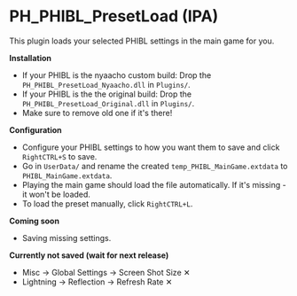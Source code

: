 # PH_PHIBL_PresetLoad (IPA)

This plugin loads your selected PHIBL settings in the main game for you.  

**Installation**  
* If your PHIBL is the nyaacho custom build:  Drop the `PH_PHIBL_PresetLoad_Nyaacho.dll` in `Plugins/`.  
* If your PHIBL is the the original build:  Drop the `PH_PHIBL_PresetLoad_Original.dll` in `Plugins/`.  
* Make sure to remove old one if it's there!  

**Configuration**  
* Configure your PHIBL settings to how you want them to save and click `RightCTRL+S` to save.  
* Go in `UserData/` and rename the created `temp_PHIBL_MainGame.extdata` to `PHIBL_MainGame.extdata`.  
* Playing the main game should load the file automatically. If it's missing - it won't be loaded.  
* To load the preset manually, click `RightCTRL+L`.  

**Coming soon**  
* Saving missing settings.  

**Currently not saved (wait for next release)**  
* Misc -> Global Settings -> Screen Shot Size ✕  
* Lightning -> Reflection -> Refresh Rate ✕  

